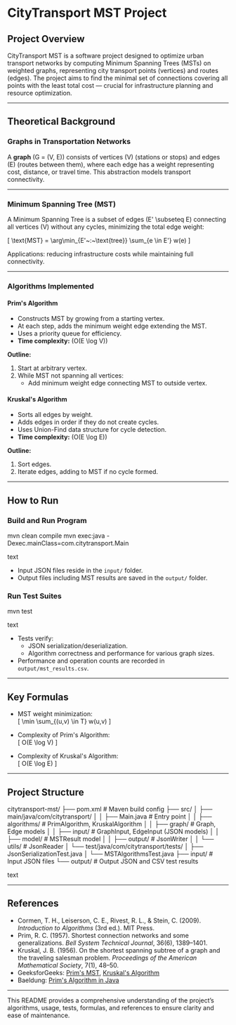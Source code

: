 # CityTransport MST Project

## Project Overview

CityTransport MST is a software project designed to optimize urban transport networks by computing Minimum Spanning Trees (MSTs) on weighted graphs, representing city transport points (vertices) and routes (edges). The project aims to find the minimal set of connections covering all points with the least total cost — crucial for infrastructure planning and resource optimization.

---

## Theoretical Background

### Graphs in Transportation Networks

A **graph** \(G = (V, E)\) consists of vertices \(V\) (stations or stops) and edges \(E\) (routes between them), where each edge has a weight representing cost, distance, or travel time. This abstraction models transport connectivity.

---

### Minimum Spanning Tree (MST)

A Minimum Spanning Tree is a subset of edges \(E' \subseteq E\) connecting all vertices \(V\) without any cycles, minimizing the total edge weight:

\[
\text{MST} = \arg\min_{E'~:~\text{tree}} \sum_{e \in E'} w(e)
\]

Applications: reducing infrastructure costs while maintaining full connectivity.

---

### Algorithms Implemented

#### Prim's Algorithm

- Constructs MST by growing from a starting vertex.
- At each step, adds the minimum weight edge extending the MST.
- Uses a priority queue for efficiency.
- **Time complexity:** \(O(E \log V)\)

**Outline:**
1. Start at arbitrary vertex.
2. While MST not spanning all vertices:
   - Add minimum weight edge connecting MST to outside vertex.

#### Kruskal's Algorithm

- Sorts all edges by weight.
- Adds edges in order if they do not create cycles.
- Uses Union-Find data structure for cycle detection.
- **Time complexity:** \(O(E \log E)\)

**Outline:**
1. Sort edges.
2. Iterate edges, adding to MST if no cycle formed.

---

## How to Run

### Build and Run Program

mvn clean compile
mvn exec:java -Dexec.mainClass=com.citytransport.Main

text

- Input JSON files reside in the `input/` folder.
- Output files including MST results are saved in the `output/` folder.

### Run Test Suites

mvn test

text

- Tests verify:
  - JSON serialization/deserialization.
  - Algorithm correctness and performance for various graph sizes.
- Performance and operation counts are recorded in `output/mst_results.csv`.

---

## Key Formulas

- MST weight minimization:  
\[
\min \sum_{(u,v) \in T} w(u,v)
\]

- Complexity of Prim's Algorithm:  
\[
O(E \log V)
\]

- Complexity of Kruskal's Algorithm:  
\[
O(E \log E)
\]

---

## Project Structure

citytransport-mst/
├── pom.xml # Maven build config
├── src/
│ ├── main/java/com/citytransport/
│ │ ├── Main.java # Entry point
│ │ ├── algorithms/ # PrimAlgorithm, KruskalAlgorithm
│ │ ├── graph/ # Graph, Edge models
│ │ ├── input/ # GraphInput, EdgeInput (JSON models)
│ │ ├── model/ # MSTResult model
│ │ ├── output/ # JsonWriter
│ │ └── utils/ # JsonReader
│ └── test/java/com/citytransport/tests/
│ ├── JsonSerializationTest.java
│ └── MSTAlgorithmsTest.java
├── input/ # Input JSON files
└── output/ # Output JSON and CSV test results

text

---

## References

- Cormen, T. H., Leiserson, C. E., Rivest, R. L., & Stein, C. (2009). *Introduction to Algorithms* (3rd ed.). MIT Press.
- Prim, R. C. (1957). Shortest connection networks and some generalizations. *Bell System Technical Journal*, 36(6), 1389–1401.
- Kruskal, J. B. (1956). On the shortest spanning subtree of a graph and the traveling salesman problem. *Proceedings of the American Mathematical Society*, 7(1), 48–50.
- GeeksforGeeks: [Prim's MST](https://www.geeksforgeeks.org/prims-minimum-spanning-tree-mst-greedy-algo-5/), [Kruskal's Algorithm](https://www.geeksforgeeks.org/java/kruskals-algorithm-in-java/)
- Baeldung: [Prim's Algorithm in Java](https://www.baeldung.com/java-prim-algorithm)

---

This README provides a comprehensive understanding of the project’s algorithms, usage, tests, formulas, and references to ensure clarity and ease of maintenance.
